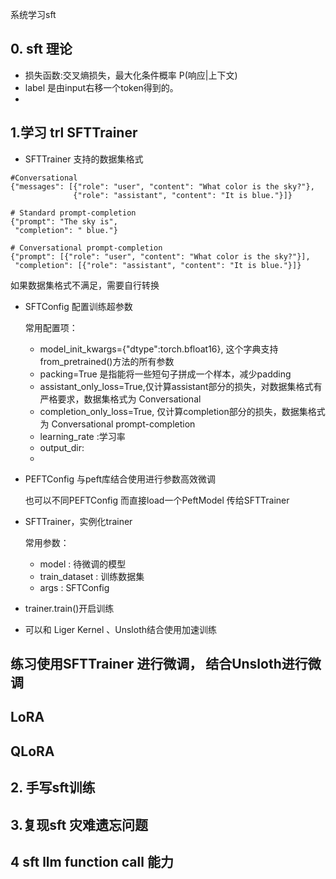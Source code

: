 系统学习sft

## 0. sft 理论
- 损失函数:交叉熵损失，最大化条件概率 P(响应|上下文)
- label 是由input右移一个token得到的。
- 
## 1.学习 trl SFTTrainer
 - SFTTrainer 支持的数据集格式
```
#Conversational
{"messages": [{"role": "user", "content": "What color is the sky?"},
              {"role": "assistant", "content": "It is blue."}]}

# Standard prompt-completion
{"prompt": "The sky is",
 "completion": " blue."}

# Conversational prompt-completion
{"prompt": [{"role": "user", "content": "What color is the sky?"}],
 "completion": [{"role": "assistant", "content": "It is blue."}]}
```

如果数据集格式不满足，需要自行转换
- SFTConfig 配置训练超参数
  
  常用配置项：
  - model_init_kwargs={"dtype":torch.bfloat16}, 这个字典支持 from_pretrained()方法的所有参数
  - packing=True  是指能将一些短句子拼成一个样本，减少padding
  - assistant_only_loss=True,仅计算assistant部分的损失，对数据集格式有严格要求，数据集格式为 Conversational
  - completion_only_loss=True, 仅计算completion部分的损失，数据集格式为 Conversational prompt-completion
  - learning_rate :学习率
  - output_dir:
  - 

- PEFTConfig 与peft库结合使用进行参数高效微调
  
  也可以不同PEFTConfig 而直接load一个PeftModel 传给SFTTrainer

- SFTTrainer，实例化trainer
  
  常用参数：
  - model : 待微调的模型
  - train_dataset : 训练数据集
  - args : SFTConfig


- trainer.train()开启训练
- 可以和 Liger Kernel 、Unsloth结合使用加速训练

## 练习使用SFTTrainer 进行微调， 结合Unsloth进行微调
## LoRA

## QLoRA

## 2. 手写sft训练

## 3.复现sft 灾难遗忘问题

## 4 sft llm  function call 能力